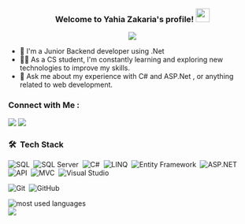 


<h3 align="center">
  Welcome to Yahia Zakaria's profile!
  <img src="https://media.giphy.com/media/hvRJCLFzcasrR4ia7z/giphy.gif" width="28">
</h3>

<!-- Typing SVG by DenverCoder1 - https://github.com/DenverCoder1/readme-typing-svg -->
<p align="center">
  <a href="https://github.com/DenverCoder1/readme-typing-svg"><img src="https://readme-typing-svg.herokuapp.com/?lines=Backend%20developer;Always%20learning%20new%20things&font=Fira%20Code&center=true&width=440&height=45&color=f75c7e&vCenter=true&size=22"></a>
</p> 

- 🏢 I'm a Junior Backend developer using .Net 
- 👨‍💻 As a CS student, I'm constantly learning and exploring new technologies to improve my skills.
- 💬 Ask me about my experience with C# and ASP.Net , or anything related to web development.


### Connect with Me :

<a href="https://www.linkedin.com/in/yahia-zakaria-905b98246/" target="_blank"><img src="https://img.shields.io/badge/-Yahia%20Zakaria-0077B5?style=for-the-badge&logo=Linkedin&logoColor=white"/></a>
<a href="mailto:yahiazakaria369@gmail.com" target="_blank"><img src="https://img.shields.io/badge/-Yahia%20Zakaria-EA2328?style=for-the-badge&logo=Gmail&logoColor=red"/></a>

### 🛠 &nbsp;Tech Stack
<img src="https://img.shields.io/badge/-SQL-05122A?style=flat&logo=microsoft%20sql%20server&logoColor=CC2927" alt="SQL">&nbsp;
<img src="https://img.shields.io/badge/-SQL%20Server-05122A?style=flat&logo=microsoft%20sql%20server&logoColor=CC2927" alt="SQL Server">&nbsp;
<img src="https://img.shields.io/badge/c%23-05122A?style=flat&logo=c-sharp&logoColor=5C2D91" alt="C#">&nbsp;
<img src="https://img.shields.io/badge/-LINQ-05122A?style=flat&logo=.NET&logoColor=512BD4" alt="LINQ">&nbsp;
<img src="https://img.shields.io/badge/-Entity%20Framework-05122A?style=flat&logo=.NET&logoColor=512BD4" alt="Entity Framework">&nbsp;
<img src="https://img.shields.io/badge/-ASP.NET-05122A?style=flat&logo=dotnet&logoColor=512BD4" alt="ASP.NET">&nbsp;
<img src="https://img.shields.io/badge/-API-05122A?style=flat&logo=dotnet&logoColor=512BD4" alt="API">&nbsp;
<img src="https://img.shields.io/badge/-MVC-05122A?style=flat&logo=dotnet&logoColor=512BD4" alt="MVC">&nbsp;
<img src="https://img.shields.io/badge/-Visual%20Studio-05122A?style=flat&logo=visual%20studio&logoColor=5C2D91" alt="Visual Studio">&nbsp;

![Git](https://img.shields.io/badge/-Git-05122A?style=flat&logo=git)&nbsp;
![GitHub](https://img.shields.io/badge/-GitHub-05122A?style=flat&logo=github)&nbsp;


<img align="left" src="https://github-readme-stats.vercel.app/api/top-langs?username=Yahia-Zakaria20&show_icons=true&locale=en&layout=compact&theme=radical" alt="most used languages" />
<br>
<a href="https://komarev.com/ghpvc/?username=Yahia-Zakaria20&style=for-the-badge">
    <img src="https://komarev.com/ghpvc/?username=Yahia-Zakaria20&style=for-the-badge">
</a>




